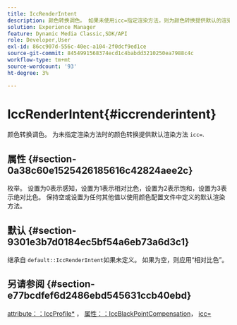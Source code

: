 ```yaml
---
title: IccRenderIntent
description: 颜色转换调色。 如果未使用icc=指定渲染方法，则为颜色转换提供默认的渲染方法。
solution: Experience Manager
feature: Dynamic Media Classic,SDK/API
role: Developer,User
exl-id: 86cc907d-556c-40ec-a104-2f0dcf9ed1ce
source-git-commit: 8454991568374ecd1c4babdd3210250ea7988c4c
workflow-type: tm+mt
source-wordcount: '93'
ht-degree: 3%

---
```


# IccRenderIntent{#iccrenderintent}

颜色转换调色。 为未指定渲染方法时的颜色转换提供默认渲染方法 `icc=`.

## 属性 {#section-0a38c60e1525426185616c42824aee2c}

枚举。 设置为0表示感知，设置为1表示相对比色，设置为2表示饱和，设置为3表示绝对比色。 保持空或设置为任何其他值以使用颜色配置文件中定义的默认渲染方法。

## 默认 {#section-9301e3b7d0184ec5bf54a6eb73a6d3c1}

继承自 `default::IccRenderIntent`如果未定义。 如果为空，则应用“相对比色”。

## 另请参阅 {#section-e77bcdfef6d2486ebd545631ccb40ebd}

[attribute：：IccProfile*](../../../../../ir-api/material-cat/image-rendering-api-ref/c-ir-material-catalog/c-ir-attributes-reference/r-ir-iccprofilecmyk.md#reference-55aead2d924847ffbd1be4c46add7127) ， [属性：：IccBlackPointCompensation](../../../../../ir-api/material-cat/image-rendering-api-ref/c-ir-material-catalog/c-ir-attributes-reference/r-ir-iccblackpointcompensation.md#reference-d939b0cdf6564baaa88deb1059e3b7f0)， [icc=](../../../../../ir-api/http-protocol/image-rendering-api-ref/c-ir-http-protocol-ref/c-ir-http-protocol-command-reference/r-ir-icc.md#reference-86a2fff3cef24982ad2063d977a16e06)
